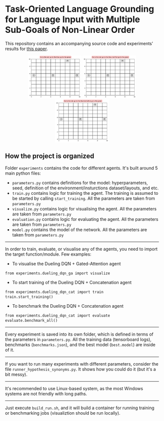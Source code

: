 # Task-Oriented Language Grounding for Language Input with Multiple Sub-Goals of Non-Linear Order

This repository contains an accompanying source code and experiments' results for [this paper](https://arxiv.org/abs/1910.12354).

<p align="center">
  <img src="pics/comma.gif" height="35%" width="35%">
  <img src="pics/but_first.gif" height="35%" width="35%">
  <img src="pics/but_before.gif" height="35%" width="35%">
</p>

## How the project is organized

Folder ```experiments``` contains the code for different agents. It's built around 5 main python files:
- ```parameters.py``` contains definitions for the model: hyperparameters, seed, definition of the environment/insturctions dataset/layouts, and etc.
- ```train.py``` contains logic for training the agent. The training is assumed to be started by calling ```start_training```. All the parameters are taken from ```parameters.py```
- ```visualize.py``` contains logic for visualising the agent. All the parameters are taken from ```parameters.py```
- ```evaluation.py``` contains logic for evaluating the agent. All the parameters are taken from ```parameters.py```
- ```model.py``` contains the model of the network. All the parameters are taken from ```parameters.py```
------

In order to train, evaluate, or visualise any of the agents, you need to import the target function/module. Few examples: 

- To visualise the Dueling DQN + Gated-Attention agent
```
from experiments.dueling_dqn_ga import visualize
```
- To start training of the Dueling DQN + Concatenation agent
```
from experiments.dueling_dqn_cat import train
train.start_training()
```
- To benchmark the Dueling DQN + Concatenation agent
```
from experiments.dueling_dqn_cat import evaluate
evaluate.benchmark_all()
```
------

Every experiment is saved into its own folder, which is defined in terms of the parameters in ```parameters.py```. All the training data (tensorboard logs), benchmarks (```benchmarks.json```), and the best model (```best.model```) are inside of it.

------

If you want to run many experiments with different parameters, consider the file ```runner_hypothesis_synonyms.py```. It shows how you could do it (but it's a bit messy).

------
It's recommended to use Linux-based system, as the most Windows systems are not friendly with long paths. 

------
Just execute ```build_run.sh```, and it will build a container for running training or benchmarking jobs (visualiztion should be run locally).

